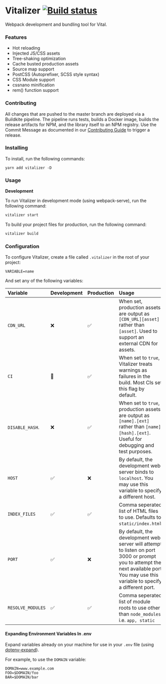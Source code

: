# Vitalizer [![Build status](https://badge.buildkite.com/06a3e85c8806f7f481e77bc9c9905f967c5c68dfd5aceb69c5.svg)](https://buildkite.com/vital/vitalizer)

Webpack development and bundling tool for Vital.

### Features

- Hot reloading
- Injected JS/CSS assets
- Tree-shaking optimization
- Cache busted production assets
- Source map support
- PostCSS (Autoprefixer, SCSS style syntax)
- CSS Module support
- cssnano minification
- rem() function support

### Contributing

All changes that are pushed to the master branch are deployed via a Buildkite pipeline. The pipeline runs tests, builds a Docker image, builds the release artifacts for NPM, and the library itself to an NPM registry. Use the Commit Message as documented in our [Contributing Guide](https://github.com/vital-software/components/blob/master/CONTRIBUTING.md#npm-via-semantic-release) to trigger a release.

### Installing

To install, run the following commands:

```
yarn add vitalizer -D
```

### Usage

**Development**

To run Vitalizer in development mode (using webpack-serve), run the following command:

```sh
vitalizer start
```

To build your project files for production, run the following command:

```sh
vitalizer build
```

### Configuration

To configure Vitalizer, create a file called `.vitalizer` in the root of your project:

```
VARIABLE=name
```

And set any of the following variables:

| Variable          | Development            | Production         | Usage                                                                                                                                                                               |
| :---------------- | :--------------------- | :----------------- | :---------------------------------------------------------------------------------------------------------------------------------------------------------------------------------- |
| `CDN_URL`         | :x:                    | :white_check_mark: | When set, production assets are output as `[CDN_URL][asset]` rather than `[asset]`. Used to support an external CDN for assets.                                                     |
| `CI`              | :large_orange_diamond: | :white_check_mark: | When set to `true`, Vitalizer treats warnings as failures in the build. Most CIs set this flag by default.                                                                          |
| `DISABLE_HASH`.   | :x:                    | :white_check_mark: | When set to `true`, production assets are output as `[name].[ext]` rather than `[name][hash].[ext]`. Useful for debugging and test purposes.                                        |
| `HOST`            | :white_check_mark:     | :x:                | By default, the development web server binds to `localhost`. You may use this variable to specify a different host.                                                                 |
| `INDEX_FILES`     | :white_check_mark:     | :white_check_mark: | Comma seperated list of HTML files to use. Defaults to `static/index.html`.                                                                                                         |
| `PORT`            | :white_check_mark:     | :x:                | By default, the development web server will attempt to listen on port 3000 or prompt you to attempt the next available port. You may use this variable to specify a different port. |
| `RESOLVE_MODULES` | :white_check_mark:     | :white_check_mark: | Comma seperated list of module roots to use other than `node_modules`. i.e. `app, static`                                                                                           |

#### Expanding Environment Variables In .env

Expand variables already on your machine for use in your `.env` file (using [dotenv-expand](https://github.com/motdotla/dotenv-expand)).

For example, to use the `DOMAIN` variable:

```
DOMAIN=www.example.com
FOO=$DOMAIN/foo
BAR=$DOMAIN/bar
```
